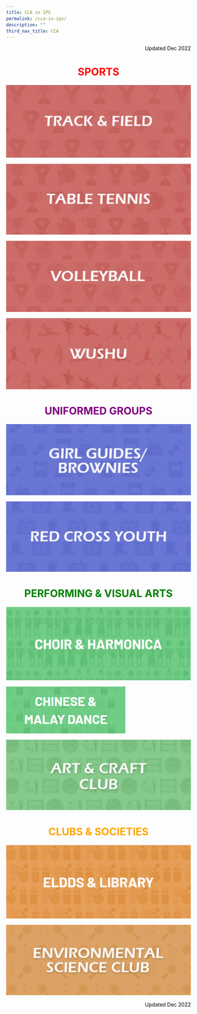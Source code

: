 ```yaml
---
title: CCA in IPS
permalink: /cca-in-ips/
description: ""
third_nav_title: CCA
---
```

<p style="color:black" align="right">Updated Dec 2022</p>

<h1 style="color:red" align="middle">SPORTS</h1>

[![Track &amp; Field CCA](/images/Track%20&amp;%20Field%20CCA.jpg)](https://sites.google.com/moe.edu.sg/ips-tnf-cca/home)

[![Table Tennis CCA](/images/Table%20Tennis%20CCA.jpg)](https://sites.google.com/moe.edu.sg/ips-tbtn-cca/home)

[![Volleyball CCA](/images/Volleyball%20CCA.jpg)](https://sites.google.com/moe.edu.sg/ips-vb-cca/home)

[![Wushu CCA](/images/Wushu%20CCA.jpg)](https://sites.google.com/moe.edu.sg/ips-ws-cca/home)

<h1 style="color:purple" align="middle">UNIFORMED GROUPS</h1>

[![Girl Guides/Brownies CCA](/images/Girl%20Guides%20and%20Brownies%20CCA.jpg)](https://sites.google.com/moe.edu.sg/ips-gg-b-cca/home)

[![Red Cross Youth CCA](/images/Red%20Cross%20Youth%20CCA.jpg)](https://sites.google.com/moe.edu.sg/ips-rcy-cca/home)

<h1 style="color:green" align="middle">PERFORMING &amp; VISUAL ARTS</h1>

![](/images/cnh%20cca%20ii.png)

![](/images/cnmd%20cca.png)

[![Art &amp; Craft Club CCA](/images/Art%20&amp;%20Craft%20Club%20CCA.jpg)](https://sites.google.com/moe.edu.sg/ips-ancc-cca/home)

<h1 style="color:orange" align="middle">CLUBS &amp; SOCIETIES</h1>

![](/images/eldds%20lib%20cca.png)


[![Environmental Science Club CCA](/images/Environmental%20Science%20Club%20CCA.jpg)](https://sites.google.com/moe.edu.sg/ips-esc-cca/home)

<p style="color:black" align="right">Updated Dec 2022</p>